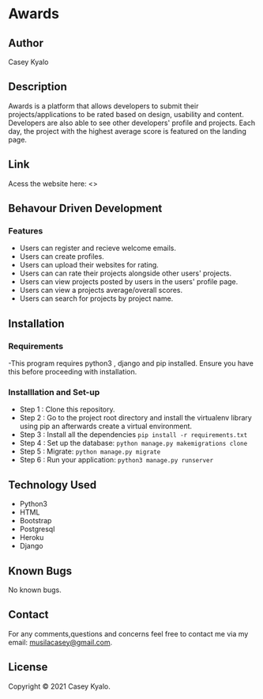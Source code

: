 # Awards

## Author

Casey Kyalo

## Description

Awards is a platform that allows developers to submit their projects/applications to be rated based on design, usability and content. Developers are also able to see other developers' profile and projects. Each day, the project with the highest average score is featured on the landing page.

## Link

Acess the website here: <>

## Behavour Driven Development

### Features

- Users can register and recieve welcome emails.
- Users can create profiles.
- Users can upload their websites for rating.  
- Users can can rate their projects alongside other users' projects.
- Users can view projects posted by users in the users' profile page.
- Users can view a projects average/overall scores.
- Users can search for projects by project name.

## Installation

### Requirements

-This program requires python3 , django and pip installed. Ensure you have this before proceeding with installation.

### Installlation and Set-up

- Step 1 : Clone this repository.
- Step 2 : Go to the project root directory and install the virtualenv library using pip an afterwards create a virtual environment.
- Step 3 : Install all the dependencies `pip install -r requirements.txt`
- Step 4 : Set up the database: `python manage.py makemigrations clone`
- Step 5 : Migrate: `python manage.py migrate`
- Step 6 : Run your application: `python3 manage.py runserver`

## Technology Used

- Python3
- HTML
- Bootstrap
- Postgresql
- Heroku
- Django 

## Known Bugs

No known bugs.

## Contact

For any comments,questions and concerns feel free to contact me via my email: musilacasey@gmail.com.

## License

Copyright &copy; 2021 Casey Kyalo.